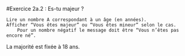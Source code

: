 #Exercice 2a.2 : Es-tu majeur ?

    Lire un nombre A correspondant à un âge (en années).
    Afficher “Vous êtes majeur” ou “Vous êtes mineur” selon le cas.
        Pour un nombre négatif le message doit être “Vous n’êtes pas encore né”.

La majorité est fixée à 18 ans.

